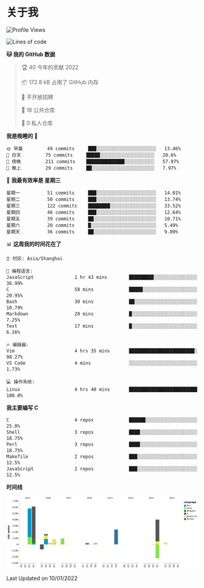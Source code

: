 # 关于我

<!--START_SECTION:waka-->
![Profile Views](http://img.shields.io/badge/%E4%B8%AA%E4%BA%BA%E5%B0%81%E9%9D%A2%E8%A7%82%E7%9C%8B%E6%AC%A1%E6%95%B0-7-blue)

![Lines of code](https://img.shields.io/badge/%E4%BB%8E%E3%80%8C%E4%BD%A0%E5%A5%BD%E4%B8%96%E7%95%8C%E3%80%8D%E6%88%91%E5%B7%B2%E7%BB%8F%E5%86%99%E4%BA%86-20%20Thousand%20%E8%A1%8C%E4%BB%A3%E7%A0%81-blue)

**🐱 我的 GitHub 数据** 

> 🏆 40 今年的贡献 2022
 > 
> 📦 172.8 kB 占用了 GitHub 内存 
 > 
> 🚫 不开放招聘
 > 
> 📜 18 公共仓库 
 > 
> 🔑 0 私人仓库  
 > 
**我是晚睡的 🦉** 

```text
🌞 早晨         49 commits     ███░░░░░░░░░░░░░░░░░░░░░░   13.46% 
🌆 白天         75 commits     █████░░░░░░░░░░░░░░░░░░░░   20.6% 
🌃 傍晚         211 commits    ██████████████░░░░░░░░░░░   57.97% 
🌙 晚上         29 commits     ██░░░░░░░░░░░░░░░░░░░░░░░   7.97%

```
📅 **我最有效率是 星期三** 

```text
星期一          51 commits     ███░░░░░░░░░░░░░░░░░░░░░░   14.01% 
星期二          50 commits     ███░░░░░░░░░░░░░░░░░░░░░░   13.74% 
星期三          122 commits    ████████░░░░░░░░░░░░░░░░░   33.52% 
星期四          46 commits     ███░░░░░░░░░░░░░░░░░░░░░░   12.64% 
星期五          39 commits     ██░░░░░░░░░░░░░░░░░░░░░░░   10.71% 
星期六          20 commits     █░░░░░░░░░░░░░░░░░░░░░░░░   5.49% 
星期天          36 commits     ██░░░░░░░░░░░░░░░░░░░░░░░   9.89%

```


📊 **这周我的时间花在了** 

```text
⌚︎ 时区: Asia/Shanghai

💬 编程语言: 
JavaScript               1 hr 43 mins        █████████░░░░░░░░░░░░░░░░   36.99% 
C                        58 mins             █████░░░░░░░░░░░░░░░░░░░░   20.95% 
Bash                     30 mins             ██░░░░░░░░░░░░░░░░░░░░░░░   10.79% 
Markdown                 20 mins             █░░░░░░░░░░░░░░░░░░░░░░░░   7.25% 
Text                     17 mins             █░░░░░░░░░░░░░░░░░░░░░░░░   6.16%

🔥 编辑器: 
Vim                      4 hrs 35 mins       ████████████████████████░   98.27% 
VS Code                  4 mins              ░░░░░░░░░░░░░░░░░░░░░░░░░   1.73%

💻 操作系统: 
Linux                    4 hrs 40 mins       █████████████████████████   100.0%

```

**我主要编写 C** 

```text
C                        4 repos             ██████░░░░░░░░░░░░░░░░░░░   25.0% 
Shell                    3 repos             ████░░░░░░░░░░░░░░░░░░░░░   18.75% 
Perl                     3 repos             ████░░░░░░░░░░░░░░░░░░░░░   18.75% 
Makefile                 2 repos             ███░░░░░░░░░░░░░░░░░░░░░░   12.5% 
JavaScript               2 repos             ███░░░░░░░░░░░░░░░░░░░░░░   12.5%

```


**时间线**

![Chart not found](https://raw.githubusercontent.com/Arondight/Arondight/master/charts/bar_graph.png) 


 Last Updated on 10/01/2022
<!--END_SECTION:waka-->
